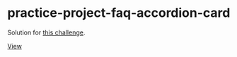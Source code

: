 # practice-project-faq-accordion-card
 
Solution for [this challenge](https://www.frontendmentor.io/challenges/faq-accordion-card-XlyjD0Oam/hub/faq-accordion-card-using-basic-html-css-and-js-MmpGR-mAUU).

[View](https://webbees-development.github.io/practice-project-faq-accordion-card/)